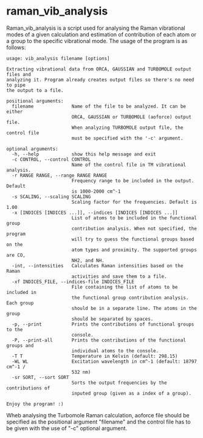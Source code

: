 # raman_vib_analysis

Raman_vib_analysis is a script used for analysing the Raman vibrational modes of a given calculation and estimation of contribution of each atom or a group to the specific vibrational mode. The usage of the program is as follows:
```
usage: vib_analysis filename [options]

Extracting vibrational data from ORCA, GAUSSIAN and TURBOMOLE output files and
analyzing it. Program already creates output files so there's no need to pipe
the output to a file.

positional arguments:
  filename              Name of the file to be analyzed. It can be either
                        ORCA, GAUSSIAN or TURBOMOLE (aoforce) output file.
                        When analyzing TURBOMOLE output file, the control file
                        must be specified with the '-c' argument.

optional arguments:
  -h, --help            show this help message and exit
  -c CONTROL, --control CONTROL
                        Name of the control file in TM vibrational analysis.
  -r RANGE RANGE, --range RANGE RANGE
                        Frequency range to be included in the output. Default
                        is 1000-2000 cm^-1
  -s SCALING, --scaling SCALING
                        Scaling factor for the frequencies. Default is 1.00
  -x [INDICES [INDICES ...]], --indices [INDICES [INDICES ...]]
                        List of atoms to be included in the functional group
                        contribution analysis. When not specified, the program
                        will try to guess the functional groups based on the
                        atom types and proximity. The supported groups are CO,
                        NH2, and NH.
  -int, --intensities   Calculates Raman intensities based on the Raman
                        activities and save them to a file.
  -xf INDICES_FILE, --indices-file INDICES_FILE
                        File containing the list of atoms to be included in
                        the functional group contribution analysis. Each group
                        should be in a separate line. The atoms in the group
                        should be separated by spaces.
  -p, --print           Prints the contributions of functional groups to the
                        console.
  -P, --print-all       Prints the contributions of the functional groups and
                        individual atoms to the console.
  -T T                  Temperature in Kelvin (default: 298.15)
  -WL WL                Excitation wavelength in cm^-1 (default: 18797 cm^-1 /
                        532 nm)
  -sr SORT, --sort SORT
                        Sorts the output frequencies by the contributions of
                        inputed group (given as a index of a group).

Enjoy the program! :)
```

Wheb analysing the Turbomole Raman calculation, aoforce file should be specified as the positional argument "filename" and the control file has to be given with the use of "-c" optional argument.
